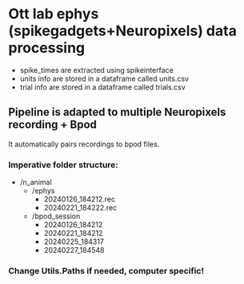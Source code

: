 # Ott lab ephys (spikegadgets+Neuropixels) data processing

* spike_times are extracted using spikeinterface
* units info are stored in a dataframe called units.csv
* trial info are stored in a dataframe called trials.csv

## Pipeline is adapted to multiple Neuropixels recording + Bpod 
It automatically pairs recordings to bpod files.

### Imperative folder structure: 
- /n_animal
  - /ephys 
    - 20240126_184212.rec
    - 20240221_184222.rec
  - /bpod_session 
    - 20240126_184212
    - 20240221_184212
    - 20240225_184317
    - 20240227_184548

### Change Utils.Paths if needed, computer specific!